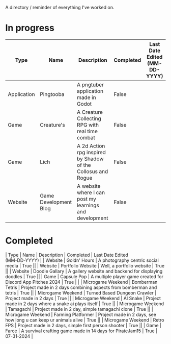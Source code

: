 A directory / reminder of everything I've worked on.

# In progress
| Type | Name | Description | Completed | Last Date Edited <br>(MM-DD-YYYY) |
| ---- | ---- | ---------- | --------- | ---------------------------- |
| Application | Pingtooba | A pngtuber application made in Godot | False ||
| Game | Creature's | A Creature Collecting RPG with real time combat | False ||
| Game | Lich | A 2d Action rpg inspired by Shadow of the Collosus and Rogue | False ||
| Website | Game Development Blog | A website where I can post my learnings and development | False ||

# Completed
| Type | Name | Description | Completed | Last Date Edited <br>(MM-DD-YYYY) |
| Website | Goldn' Hours | A photography centric social media | True ||
| Website | Portfolio Website | Well, a portfolio website | True ||
| Website | Doodle Gallary | A gallery website and backend for displaying doodles | True ||
| Game | Capsule Pop | A multiple player game created for Discord App Pitches 2024 | True | |
| Microgame Weekend | Bomberman Tetris | Project made in 2 days combining aspects from bomberman and tetris | True ||
| Microgame Weekend | Turned Based Dungeon Crawler | Project made in 2 days | True ||
| Microgame Weekend | AI Snake | Project made in 2 days where a snake ai plays itself | True ||
| Microgame Weekend | Tamagachi | Project made in 2 day, simple tamagachi clone | True ||
| Microgame Weekend | Farming Platformer | Project made in 2 days, see how long u can keep ur animals alive | True ||
| Microgame Weekend | Retro FPS | Project made in 2 days, simple first person shooter | True ||
| Game | Farce | A survival crafting game made in 14 days for PirateJam15 | True | 07-31-2024 |
